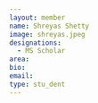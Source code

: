 ```yaml
---
layout: member
name: Shreyas Shetty
image: shreyas.jpeg
designations: 
  - MS Scholar
area:
bio:
email:
type: stu_dent
---
```

